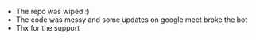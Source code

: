 - The repo was wiped :)
- The code was messy and some updates on google meet broke the bot
- Thx for the support
